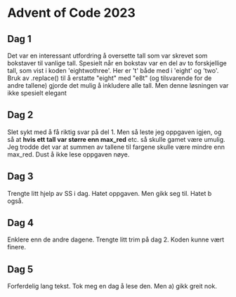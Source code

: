 # Advent of Code 2023
## Dag 1
Det var en interessant utfordring å oversette tall som var skrevet som bokstaver til vanlige tall. Spesielt når en bokstav var en del av to forskjellige tall, som vist i koden 'eightwothree'. Her er 't' både med i 'eight' og 'two'. Bruk av .replace() til å erstatte "eight" med "e8t" (og tilsvarende for de andre tallene) gjorde det mulig å inkludere alle tall. Men denne løsningen var ikke spesielt elegant

## Dag 2
Slet sykt med å få riktig svar på del 1. Men så leste jeg oppgaven igjen, og så at <b>hvis ett tall var større enn max_red</b> etc. så skulle gamet være umulig. Jeg trodde det var at summen av tallene til fargene skulle være mindre enn max_red. Dust å ikke lese oppgaven nøye. 

## Dag 3
Trengte litt hjelp av SS i dag. Hatet oppgaven. Men gikk seg til. Hatet b også. 

## Dag 4
Enklere enn de andre dagene. Trengte litt trim på dag 2. Koden kunne vært finere.

## Dag 5
Forferdelig lang tekst. Tok meg en dag å lese den. Men a) gikk greit nok.